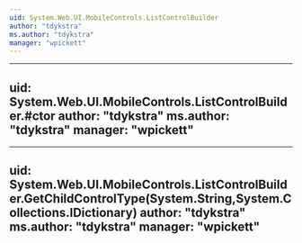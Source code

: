 ```yaml
---
uid: System.Web.UI.MobileControls.ListControlBuilder
author: "tdykstra"
ms.author: "tdykstra"
manager: "wpickett"
---
```


---
uid: System.Web.UI.MobileControls.ListControlBuilder.#ctor
author: "tdykstra"
ms.author: "tdykstra"
manager: "wpickett"
---

---
uid: System.Web.UI.MobileControls.ListControlBuilder.GetChildControlType(System.String,System.Collections.IDictionary)
author: "tdykstra"
ms.author: "tdykstra"
manager: "wpickett"
---
